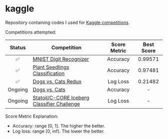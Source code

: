 # kaggle
Repository containing codes I used for [Kaggle competitions](https://www.kaggle.com). 

Competitions attempted:

| Status | Competition | Score Metric | Best Score |
| :---: | --- | :---: | :---: |
| :white_check_mark: | [MNIST Digit Recognizer](https://www.kaggle.com/c/digit-recognizer) | Accuracy | 0.99571 |
| :white_check_mark: | [Plant Seedlings Classification](https://www.kaggle.com/c/plant-seedlings-classification) | Accuracy | 0.97481 |
| :white_check_mark: | [Dogs vs. Cats Redux](https://www.kaggle.com/c/dogs-vs-cats-redux-kernels-edition) | Log Loss | 0.21482 |
| Ongoing | [Dogs vs. Cats](https://www.kaggle.com/c/dogs-vs-cats) | Accuracy | - |
| Ongoing | [Statoil/C-CORE Iceberg Classifier Challenge](https://www.kaggle.com/c/statoil-iceberg-classifier-challenge) | Log Loss | - |

Score Metric Explanation:
- Accuracy: range [0, 1]. The higher the better.
- Log loss: range [0, inf). The lower the better.